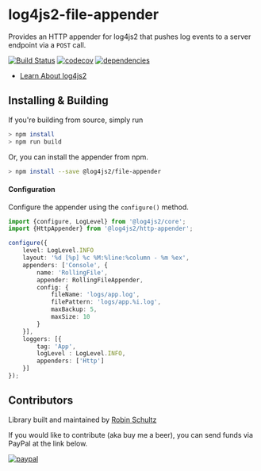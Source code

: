 # log4js2-file-appender
Provides an HTTP appender for log4js2 that pushes log events to a server endpoint via a `POST` call.

[![Build Status](https://travis-ci.org/anigenero/log4js2-file-appender.svg?branch=master)](https://travis-ci.org/anigenero/log4js2-file-appender)
[![codecov](https://codecov.io/gh/anigenero/log4js2-file-appender/branch/master/graph/badge.svg)](https://codecov.io/gh/anigenero/log4js2-file-appender)
[![dependencies](https://david-dm.org/anigenero/log4js2-file-appender.svg)](https://david-dm.org/anigenero/log4js2-file-appender.svg)

- [Learn About log4js2](https://anigenero.github.io/log4js2)

## Installing & Building

If you're building from source, simply run

```bash
> npm install
> npm run build
```

Or, you can install the appender from npm.

```bash
> npm install --save @log4js2/file-appender
```

#### Configuration

Configure the appender using the `configure()` method.

```typescript
import {configure, LogLevel} from '@log4js2/core';
import {HttpAppender} from '@log4js2/http-appender';

configure({
    level: LogLevel.INFO
    layout: '%d [%p] %c %M:%line:%column - %m %ex',
    appenders: ['Console', {
        name: 'RollingFile',
        appender: RollingFileAppender,
        config: {
            fileName: 'logs/app.log',
            filePattern: 'logs/app.%i.log',
            maxBackup: 5,
            maxSize: 10
        }
    }],
    loggers: [{
        tag: 'App',
        logLevel : LogLevel.INFO,
        appenders: ['Http']
    }]
});
```

## Contributors
Library built and maintained by [Robin Schultz](http://anigenero.com)

If you would like to contribute (aka buy me a beer), you can send funds via PayPal at the link below.

[![paypal](https://www.paypalobjects.com/en_US/i/btn/btn_donateCC_LG.gif)](https://www.paypal.com/cgi-bin/webscr?cmd=_s-xclick&hosted_button_id=SLT7SZ2XFNEUQ)